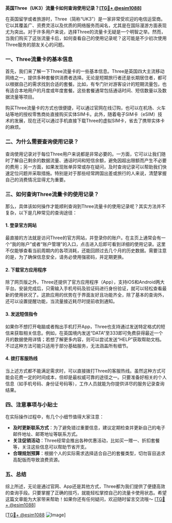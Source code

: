**英国Three（UK3）流量卡如何查询使用记录？[[TG💪+ @esim1088](https://t.me/s/esim1088)]**

在英国留学或者旅游时，Three（简称“UK3”）是一家非常受欢迎的电信运营商。它以其覆盖广、资费灵活以及优质的网络服务而闻名，尤其是在国际漫游方面表现尤为突出。对于许多用户来说，选择Three的流量卡无疑是一个明智之举。然而，当我们购买了这张流量卡后，如何查看自己的使用记录呢？这可能是不少初次使用Three服务的朋友关心的问题。

### 一、Three流量卡的基本信息

首先，我们来了解一下Three流量卡的一些基本信息。Three是英国四大主流移动网络之一，提供多种套餐供消费者选择。无论是短期旅行者还是长期居住者，都可以根据自己的需求找到合适的套餐。比如，有专门针对游客设计的短期流量包，也有适合本地用户的月度或年度套餐。这些套餐通常包括通话时间、短信数量以及数据流量等项目。

购买Three流量卡的方式也很便捷，可以通过官网在线订购，也可以在机场、火车站等地的授权零售商处直接购买实体SIM卡。此外，随着电子SIM卡（eSIM）技术的发展，现在还可以通过手机直接下载Three的虚拟SIM卡，省去了携带实体卡的麻烦。

### 二、为什么需要查询使用记录？

查询使用记录对于每位Three用户来说都是非常必要的。一方面，它可以让我们随时了解自己剩余的数据流量、通话时间和短信余额，避免因超出限额而产生不必要的费用；另一方面，如果发现账单异常或存在疑问，及时查询记录可以帮助我们快速定位问题并采取措施。特别是对于那些经常跨国出差或旅行的人来说，清楚掌握自己的消费情况显得尤为重要。

### 三、如何查询Three流量卡的使用记录？

那么，具体该如何操作才能顺利查询到Three流量卡的使用记录呢？其实方法并不复杂，以下是几种常见的查询途径：

#### 1. 登录官方网站

最直接的方法就是访问Three的官方网站，并登录你的账户。在主页上通常会有一个“我的账户”或者“账户管理”的入口，点击进入后即可看到详细的使用记录。这里不仅能够查看当前周期内的各项消耗，还能回顾过去几个月的历史数据。需要注意的是，为了确保信息安全，请务必使用强密码，并定期更换。

#### 2. 下载官方应用程序

除了网页版之外，Three还提供了官方应用程序（App），支持iOS和Android两大平台。安装完成后，只需输入手机号码及验证码进行身份验证，就可以轻松查看最新的使用状况了。这款应用的优势在于界面友好且功能齐全，除了基本的查询外，还可以设置提醒功能，当流量接近耗尽时提前收到通知。

#### 3. 发送短信指令

如果你不想打开电脑或者掏出手机打开App，Three也支持通过发送特定格式的短信来获取相关信息。例如，在英国境内发送“DATA”至333即可免费获得最近一个月的数据使用详情；若想了解更多内容，则可以尝试发送“HELP”获取帮助文档。不过这种方法可能只适用于部分基础服务，无法涵盖所有细节。

#### 4. 拨打客服热线

当上述方式都不能满足需求时，可以直接拨打Three的客服热线。虽然这种方式可能会花费一定的时间成本，但却是最权威可靠的途径之一。只要准备好相关的个人信息（如手机号码、身份证号码等），工作人员就能为你提供详尽的服务记录查询结果。

### 四、注意事项与小贴士

在实际操作过程中，有几个小细节值得大家注意：

- **及时更新联系方式**：为了避免错过重要信息，建议定期检查并更新自己的电子邮件地址、邮寄地址等联系方式。
- **关注促销活动**：Three经常会推出各种优惠活动，比如买一赠一、折扣套餐等，关注这些信息可以帮助节省开支。
- **合理规划预算**：根据个人的实际需求选择适合自己的套餐类型，切勿盲目追求高配版而导致浪费资源。

### 五、总结

综上所述，无论是通过官网、App还是其他方式，Three都为我们提供了便捷高效的查询手段。只要掌握了正确的技巧，就能轻松掌控自己的流量卡使用状态。希望这篇文章能为大家带来帮助！如果你还有任何疑问，欢迎随时留言交流哦～ [[TG💪+ @esim1088](https://t.me/s/esim1088)]

[[TG💪+ @esim1088](https://t.me/s/esim1088) ![Image](https://i.postimg.cc/4NQfJmqS/Snipaste-2025-05-13-00-14-12.png)]